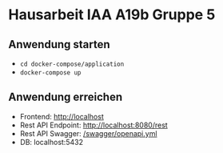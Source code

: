 # Hausarbeit IAA A19b Gruppe 5

## Anwendung starten

- `cd docker-compose/application`
- `docker-compose up`

## Anwendung erreichen

- Frontend: <http://localhost>
- Rest API Endpoint: <http://localhost:8080/rest>
- Rest API Swagger: [/swagger/openapi.yml](./swagger/openapi.yaml)
- DB: localhost:5432
